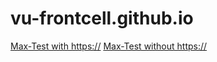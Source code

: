 # vu-frontcell.github.io

[Max-Test with https://](se.futureordering.app://https://maxburgers-test.futureordering.com/se/en-us/delivery)
[Max-Test without https://](se.futureordering.app://maxburgers-test.futureordering.com/se/en-us/delivery)

